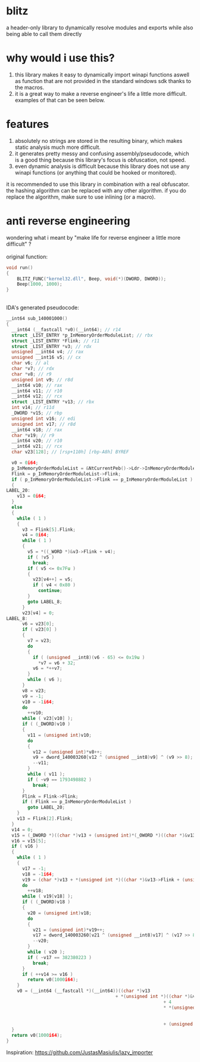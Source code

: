 # blitz
a header-only library to dynamically resolve modules and exports while also being able to call them directly

# why would i use this?
1. this library makes it easy to dynamically import winapi functions aswell as function that are not provided in the standard windows sdk thanks to the macros.
2. it is a great way to make a reverse engineer's life a little more difficult. examples of that can be seen below.


# features
1. absolutely no strings are stored in the resulting binary, which makes static analysis much more difficult.
2. it generates pretty messy and confusing assembly/pseudocode, which is a good thing because this library's focus is obfuscation, not speed.
3. even dynamic analysis is difficult because this library does not use any winapi functions (or anything that could be hooked or monitored).

it is recommended to use this library in combination with a real obfuscator.
the hashing algorithm can be replaced with any other algorithm.
if you do replace the algorithm, make sure to use inlining (or a macro).


# anti reverse engineering
wondering what i meant by "make life for reverse engineer a little more difficult" ?
  \
  \
original function:
```cpp
void run()
{
    BLITZ_FUNC("kernel32.dll", Beep, void(*)(DWORD, DWORD));
    Beep(1000, 1000);
}
```
  \
IDA's generated pseudocode:
```cpp
__int64 sub_140001000()
{
  __int64 (__fastcall *v0)(__int64); // r14
  struct _LIST_ENTRY *p_InMemoryOrderModuleList; // rbx
  struct _LIST_ENTRY *Flink; // r11
  struct _LIST_ENTRY *v3; // rdx
  unsigned __int64 v4; // rax
  unsigned __int16 v5; // cx
  char v6; // al
  char *v7; // rdx
  char *v8; // r9
  unsigned int v9; // r8d
  __int64 v10; // rax
  __int64 v11; // r10
  __int64 v12; // rcx
  struct _LIST_ENTRY *v13; // rbx
  int v14; // r11d
  _DWORD *v15; // rbp
  unsigned int v16; // edi
  unsigned int v17; // r8d
  __int64 v18; // rax
  char *v19; // r9
  __int64 v20; // r10
  __int64 v21; // rcx
  char v23[128]; // [rsp+110h] [rbp-A8h] BYREF

  v0 = 0i64;
  p_InMemoryOrderModuleList = &NtCurrentPeb()->Ldr->InMemoryOrderModuleList;
  Flink = p_InMemoryOrderModuleList->Flink;
  if ( p_InMemoryOrderModuleList->Flink == p_InMemoryOrderModuleList )
  {
LABEL_20:
    v13 = 0i64;
  }
  else
  {
    while ( 1 )
    {
      v3 = Flink[5].Flink;
      v4 = 0i64;
      while ( 1 )
      {
        v5 = *((_WORD *)&v3->Flink + v4);
        if ( !v5 )
          break;
        if ( v5 <= 0x7Fu )
        {
          v23[v4++] = v5;
          if ( v4 < 0x80 )
            continue;
        }
        goto LABEL_8;
      }
      v23[v4] = 0;
LABEL_8:
      v6 = v23[0];
      if ( v23[0] )
      {
        v7 = v23;
        do
        {
          if ( (unsigned __int8)(v6 - 65) <= 0x19u )
            *v7 = v6 + 32;
          v6 = *++v7;
        }
        while ( v6 );
      }
      v8 = v23;
      v9 = -1;
      v10 = -1i64;
      do
        ++v10;
      while ( v23[v10] );
      if ( (_DWORD)v10 )
      {
        v11 = (unsigned int)v10;
        do
        {
          v12 = (unsigned int)*v8++;
          v9 = dword_140003260[v12 ^ (unsigned __int8)v9] ^ (v9 >> 8);
          --v11;
        }
        while ( v11 );
        if ( ~v9 == 1793498882 )
          break;
      }
      Flink = Flink->Flink;
      if ( Flink == p_InMemoryOrderModuleList )
        goto LABEL_20;
    }
    v13 = Flink[2].Flink;
  }
  v14 = 0;
  v15 = (_DWORD *)((char *)v13 + (unsigned int)*(_OWORD *)((char *)&v13[8].Blink + SHIDWORD(v13[3].Blink)));
  v16 = v15[5];
  if ( v16 )
  {
    while ( 1 )
    {
      v17 = -1;
      v18 = -1i64;
      v19 = (char *)v13 + *(unsigned int *)((char *)&v13->Flink + (unsigned int)(v15[8] + 4 * v14));
      do
        ++v18;
      while ( v19[v18] );
      if ( (_DWORD)v18 )
      {
        v20 = (unsigned int)v18;
        do
        {
          v21 = (unsigned int)*v19++;
          v17 = dword_140003260[v21 ^ (unsigned __int8)v17] ^ (v17 >> 8);
          --v20;
        }
        while ( v20 );
        if ( ~v17 == 382380223 )
          break;
      }
      if ( ++v14 >= v16 )
        return v0(1000i64);
    }
    v0 = (__int64 (__fastcall *)(__int64))((char *)v13
                                         + *(unsigned int *)((char *)&v13->Flink
                                                           + 4
                                                           * *(unsigned __int16 *)((char *)&v13->Flink
                                                                                 + 2 * v14
                                                                                 + (unsigned int)v15[9])
                                                           + (unsigned int)v15[7]));
  }
  return v0(1000i64);
}
```



Inspiration: https://github.com/JustasMasiulis/lazy_importer
